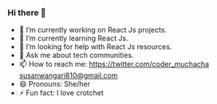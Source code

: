### Hi there 👋



- 🔭 I’m currently working on React Js projects.
- 🌱 I’m currently learning React Js.
- 🤔 I’m looking for help with React Js resources.
- 💬 Ask me about tech communities.
- 📫 How to reach me: https://twitter.com/coder_muchacha susanwangari810@gmail.com
- 😄 Pronouns: She/her
- ⚡ Fun fact: I love crotchet 

